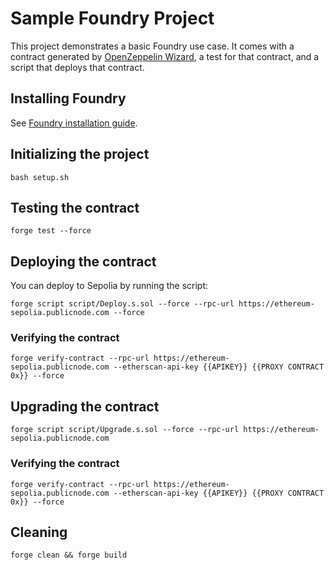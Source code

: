 # Sample Foundry Project

This project demonstrates a basic Foundry use case. It comes with a contract generated by [OpenZeppelin Wizard](https://wizard.openzeppelin.com/), a test for that contract, and a script that deploys that contract.

## Installing Foundry

See [Foundry installation guide](https://book.getfoundry.sh/getting-started/installation).

## Initializing the project

```
bash setup.sh
```

## Testing the contract

```
forge test --force
```

## Deploying the contract

You can deploy to Sepolia by running the script:

```
forge script script/Deploy.s.sol --force --rpc-url https://ethereum-sepolia.publicnode.com --force
```

### Verifying the contract
```
forge verify-contract --rpc-url https://ethereum-sepolia.publicnode.com --etherscan-api-key {{APIKEY}} {{PROXY CONTRACT 0x}} --force
```

## Upgrading the contract
```
forge script script/Upgrade.s.sol --force --rpc-url https://ethereum-sepolia.publicnode.com
```

### Verifying the contract
```
forge verify-contract --rpc-url https://ethereum-sepolia.publicnode.com --etherscan-api-key {{APIKEY}} {{PROXY CONTRACT 0x}} --force
```

## Cleaning
```
forge clean && forge build
```
